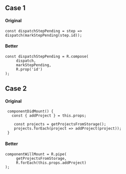 
## Case 1

#### Original 

```
const dispatchStepPending = step => dispatch(markStepPending(step.id));
```

#### Better

```
const dispatchStepPending = R.compose(
     dispatch,
     markStepPending,
     R.prop('id')
);
```


## Case 2

#### Original

```
 componentDidMount() {
   const { addProject } = this.props;
 
    const projects = getProjectsFromStorage();
    projects.forEach(project => addProject(project));
 }
```

#### Better

```
componentWillMount = R.pipe(
     getProjectsFromStorage,
     R.forEach(this.props.addProject)
);
```
